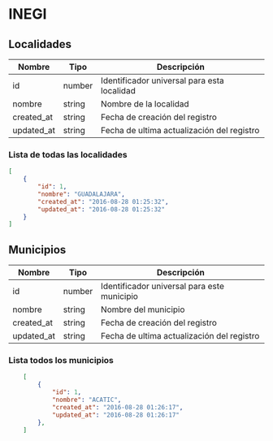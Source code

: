 # INEGI

## Localidades

 Nombre    | Tipo    | Descripción
---------- | ------- | -------
 id | number | Identificador universal para esta localidad
 nombre | string | Nombre de la localidad 
 created_at | string | Fecha de creación del registro
 updated_at | string | Fecha de ultima actualización del registro

### Lista de todas las localidades

```json
[
	{
		"id": 1,
		"nombre": "GUADALAJARA",
		"created_at": "2016-08-28 01:25:32",
		"updated_at": "2016-08-28 01:25:32"
	}
]
```

## Municipios

 Nombre    | Tipo    | Descripción
---------- | ------- | -------
 id | number | Identificador universal para este municipio
 nombre | string | Nombre del municipio 
 created_at | string | Fecha de creación del registro
 updated_at | string | Fecha de ultima actualización del registro

### Lista todos los municipios

```json
	[
		{
			"id": 1,
			"nombre": "ACATIC",
			"created_at": "2016-08-28 01:26:17",
			"updated_at": "2016-08-28 01:26:17"
		},
	]
```